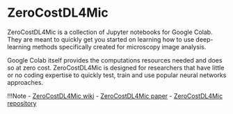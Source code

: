 # ZeroCostDL4Mic

ZeroCostDL4Mic is a collection of Jupyter notebooks for Google Colab. They are
meant to quickly get you started on learning how to use deep-learning methods
specifically created for microscopy image analysis.

Google Colab itself provides the computations resources needed and does so at
zero cost. ZeroCostDL4Mic is designed for researchers that have little or no
coding expertise to quickly test, train and use popular neural networks
approaches.

!!!Note
    - [ZeroCostDL4Mic wiki](https://github.com/HenriquesLab/ZeroCostDL4Mic/wiki)
    - [ZeroCostDL4Mic paper](https://www.nature.com/articles/s41467-021-22518-0)
    - [ZeroCostDL4Mic repository](https://github.com/HenriquesLab/ZeroCostDL4Mic)
